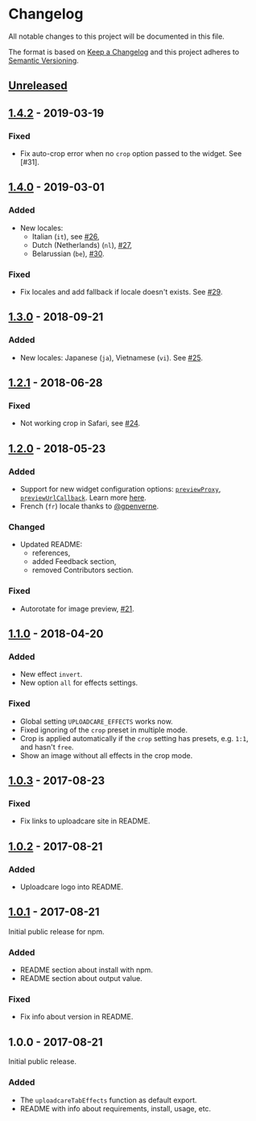 # Changelog

All notable changes to this project will be documented in this file.

The format is based on [Keep a Changelog](http://keepachangelog.com/en/1.0.0/)
and this project adheres to [Semantic Versioning](http://semver.org/spec/v2.0.0.html).

## [Unreleased]

## [1.4.2] - 2019-03-19

### Fixed

- Fix auto-crop error when no `crop` option passed to the widget. See [#31].

## [1.4.0] - 2019-03-01

### Added

- New locales:
  * Italian (`it`), see [#26],
  * Dutch (Netherlands) (`nl`), [#27],
  * Belarussian (`be`), [#30].

### Fixed

- Fix locales and add fallback if locale doesn't exists. See [#29].

## [1.3.0] - 2018-09-21

### Added

- New locales: Japanese (`ja`), Vietnamese (`vi`). See [#25].

## [1.2.1] - 2018-06-28

### Fixed

- Not working crop in Safari, see [#24].

## [1.2.0] - 2018-05-23

### Added

- Support for new widget configuration options:
  [`previewProxy`](https://uploadcare.com/docs/uploads/widget/config/#option-preview-proxy),
  [`previewUrlCallback`](https://uploadcare.com/docs/uploads/widget/config/#option-preview-url-callback).
  Learn more [here](https://uploadcare.com/docs/uploads/widget/secure_urls/).
- French (`fr`) locale thanks to [@gpenverne](https://github.com/gpenverne).

### Changed

- Updated README:
  * references,
  * added Feedback section,
  * removed Contributors section.

### Fixed

- Autorotate for image preview, [#21].

## [1.1.0] - 2018-04-20

### Added

- New effect `invert`.
- New option `all` for effects settings.

### Fixed

- Global setting `UPLOADCARE_EFFECTS` works now.
- Fixed ignoring of the `crop` preset in multiple mode.
- Crop is applied automatically if
  the `crop` setting has presets, e.g. `1:1`, and hasn't `free`.
- Show an image without all effects in the crop mode.

## [1.0.3] - 2017-08-23

### Fixed

- Fix links to uploadcare site in README.

## [1.0.2] - 2017-08-21

### Added

- Uploadcare logo into README.

## [1.0.1] - 2017-08-21

Initial public release for npm.

### Added

- README section about install with npm.
- README section about output value.

### Fixed

- Fix info about version in README.

## 1.0.0 - 2017-08-21

Initial public release.

### Added

- The `uploadcareTabEffects` function as default export.
- README with info about requirements, install, usage, etc.

[#21]: https://github.com/uploadcare/uploadcare-widget-tab-effects/issues/21
[#24]: https://github.com/uploadcare/uploadcare-widget-tab-effects/issues/24
[#25]: https://github.com/uploadcare/uploadcare-widget-tab-effects/issues/25
[#26]: https://github.com/uploadcare/uploadcare-widget-tab-effects/issues/26
[#27]: https://github.com/uploadcare/uploadcare-widget-tab-effects/issues/27
[#29]: https://github.com/uploadcare/uploadcare-widget-tab-effects/issues/29
[#30]: https://github.com/uploadcare/uploadcare-widget-tab-effects/issues/30

[Unreleased]: https://github.com/uploadcare/uploadcare-widget-tab-effects/compare/v1.4.0...HEAD
[1.4.2]: https://github.com/uploadcare/uploadcare-widget-tab-effects/compare/v1.4.0...v1.4.2
[1.4.0]: https://github.com/uploadcare/uploadcare-widget-tab-effects/compare/v1.3.0...v1.4.0
[1.3.0]: https://github.com/uploadcare/uploadcare-widget-tab-effects/compare/v1.2.1...v1.3.0
[1.2.1]: https://github.com/uploadcare/uploadcare-widget-tab-effects/compare/v1.2.0...v1.2.1
[1.2.0]: https://github.com/uploadcare/uploadcare-widget-tab-effects/compare/v1.1.0...v1.2.0
[1.1.0]: https://github.com/uploadcare/uploadcare-widget-tab-effects/compare/v1.0.3...v1.1.0
[1.0.3]: https://github.com/uploadcare/uploadcare-widget-tab-effects/compare/v1.0.2...v1.0.3
[1.0.2]: https://github.com/uploadcare/uploadcare-widget-tab-effects/compare/v1.0.1...v1.0.2
[1.0.1]: https://github.com/uploadcare/uploadcare-widget-tab-effects/compare/v1.0.0...v1.0.1
